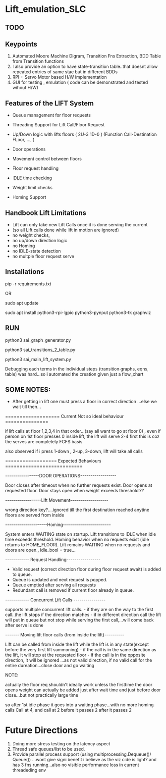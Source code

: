 # Lift_emulation_SLC

## TODO 


## Keypoints

1. Automated Moore Machine Digram, Transition Fns Extraction, BDD Table from Transition functions
2. I also provide an option to have state-transition table..that doesnt allow repeated entries of same stae but in different BDDs 
3. RPI + Servo Motor based H/W implementation 
4. GUI for testing , emulation ( code can be demonstrated and tested wihout H/W)


## Features of the LIFT System
-   Queue management for floor requests
-   Threading Support for Lift Call/Floor Request
-   Up/Down logic with lifts floors ( 2U-3 1D-0 ) (Function Call-Destination FLoor, ..., )

-   Door operations
-   Movement control between floors
-   Floor request handling

-   IDLE time checking
-   Weight limit checks
-   Homing Support 


## Handbook Lift Limitations
- Lift can only take new Lift Calls once it is done serving the current
- (so all Lift calls done while lift in motion are ignored)
- no weight checks, 
- no up/down direction logic
- no Homing
- no IDLE-state detection
- no multple floor request serve


## Installations
pip -r requirements.txt 

OR 

sudo apt update

sudo apt install python3-rpi-lgpio python3-pynput python3-tk graphviz

<!-- sudo apt-get install python3-tk graphviz -->
<!-- pip install RPi.GPIO -->
<!-- sudo apt remove python3-rpi.gpio
sudo apt install python3-rpi-lgpio -->




## RUN
python3 sai_graph_generator.py 

python3 sai_transitions_2_table.py 

python3 sai_main_lift_system.py

Debugging each terms in the individual steps (transition graphs, eqns, table) was hard...so i automated the creation given just a flow_chart 



## SOME NOTES: 
- After getting in lift one must press a floor in correct direction ...else we wait till then...


=================== Current Not so ideal behaviour ===============

if lift calls at floor 1,2,3,4 in that order...(say all want to go at floor 0)
    , even if person on 1st floor presses 0 inside lift, the lift will serve 2-4 first
    this is coz the serves are completely FCFS basis 

also observed if i press 1-down , 2-up, 3-down, lift will take all calls



================== Expected Behaviours ===========================


-----------------DOOR OPERATIONS------------------

Door closes after timeout when no further requests exist.
Door opens at requested floor.
Door stays open when weight exceeds threshold.??

------------------Lift Movement-------------------

wrong direction key?....ignored till the first destination reached
anytine floors are served from inside 



---------------------Homing------------------------

System enters WAITING state on startup.
Lift transitions to IDLE when idle time exceeds threshold.
Homing behavior when no requests exist (idle returns to HOME_FLOOR).
Lift remains WAITING when no requests and doors are open., idle_bool = true...


------------ Request Handling-----------------

- Valid request (correct direction floor during floor request await) is added to queue.
- Queue is updated and next request is popped.
- Queue emptied after serving all requests
- Redundant call is removed if current floor already in queue.


------------ Concurrent Lift Calls ----------------

supports multiple concurrent lift calls. 
    - if they are on the way to the first call..the lift stops if the direction matches
    - if in different direction call the lift will put in queue but not stop while serving the first call,...will come back after serve is done


------- Moving lift floor calls (from inside the lift)----------

Lift can be called from inside the lift while the lift is in any state(except before the very first lift summoning)
    - if the call is in the same direction as the lift, it will stop at the requested floor
    - if the call is in the opposite direction, it will be ignored ...as not valid direction, if no valid call for the entire dureation...close door and go waiting


NOTE:

actually the floor req shouldn't ideally work unless the firsttime the door opens
weight can actually be added just after wait time and just before door close...but not practically large time 






so after 1st idle phase it goes into a waiting phase...with no more homing calls
Call at 4, and 
    call at 2 
        before it passes 2
        after it passes 2 



# Future Directions

1. Doing more stress testing on the latency aspect
2. Thread safe queues/list to be used.
3. Provide parallel process support (using multiprocessing.Dequeue()/ Queue()) ...wont give signi benefit i believe as the viz cide is light? and has 3 fns running...also no visible performance loss in current threadeding env